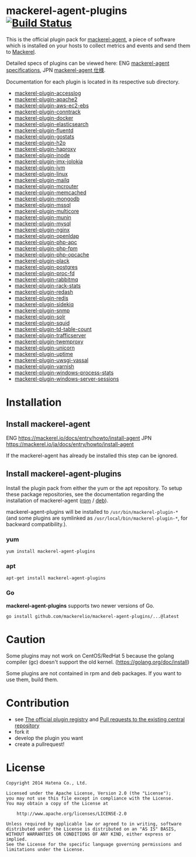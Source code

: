 mackerel-agent-plugins  [![Build Status](https://github.com/mackerelio/mackerel-agent-plugins/workflows/test/badge.svg)](https://github.com/mackerelio/mackerel-agent-plugins/actions?workflow=test)
======================

This is the official plugin pack for [mackerel-agent](https://github.com/mackerelio/mackerel-agent), a piece of software which is installed on your hosts to collect metrics and events and send them to [Mackerel](https://mackerel.io).

Detailed specs of plugins can be viewed here: ENG [mackerel-agent specifications](https://mackerel.io/docs/entry/spec/agent), JPN [mackerel-agent 仕様](https://mackerel.io/ja/docs/entry/spec/agent).

Documentation for each plugin is located in its respective sub directory.

* [mackerel-plugin-accesslog](./mackerel-plugin-accesslog/README.md)
* [mackerel-plugin-apache2](./mackerel-plugin-apache2/README.md)
* [mackerel-plugin-aws-ec2-ebs](./mackerel-plugin-aws-ec2-ebs/README.md)
* [mackerel-plugin-conntrack](./mackerel-plugin-conntrack/README.md)
* [mackerel-plugin-docker](./mackerel-plugin-docker/README.md)
* [mackerel-plugin-elasticsearch](./mackerel-plugin-elasticsearch/README.md)
* [mackerel-plugin-fluentd](./mackerel-plugin-fluentd/README.md)
* [mackerel-plugin-gostats](./mackerel-plugin-gostats/README.md)
* [mackerel-plugin-h2o](./mackerel-plugin-h2o/README.md)
* [mackerel-plugin-haproxy](./mackerel-plugin-haproxy/README.md)
* [mackerel-plugin-inode](./mackerel-plugin-inode/README.md)
* [mackerel-plugin-jmx-jolokia](./mackerel-plugin-jmx-jolokia/README.md)
* [mackerel-plugin-jvm](./mackerel-plugin-jvm/README.md)
* [mackerel-plugin-linux](./mackerel-plugin-linux/README.md)
* [mackerel-plugin-mailq](./mackerel-plugin-mailq/README.md)
* [mackerel-plugin-mcrouter](./mackerel-plugin-mcrouter/README.md)
* [mackerel-plugin-memcached](./mackerel-plugin-memcached/README.md)
* [mackerel-plugin-mongodb](https://github.com/mackerelio/mackerel-plugin-mongodb/blob/main/README.md)
* [mackerel-plugin-mssql](./mackerel-plugin-mssql/README.md)
* [mackerel-plugin-multicore](./mackerel-plugin-multicore/README.md)
* [mackerel-plugin-munin](./mackerel-plugin-munin/README.md)
* [mackerel-plugin-mysql](https://github.com/mackerelio/mackerel-plugin-mysql/blob/main/README.md)
* [mackerel-plugin-nginx](./mackerel-plugin-nginx/README.md)
* [mackerel-plugin-openldap](./mackerel-plugin-openldap/README.md)
* [mackerel-plugin-php-apc](./mackerel-plugin-php-apc/README.md)
* [mackerel-plugin-php-fpm](./mackerel-plugin-php-fpm/README.md)
* [mackerel-plugin-php-opcache](./mackerel-plugin-php-opcache/README.md)
* [mackerel-plugin-plack](./mackerel-plugin-plack/README.md)
* [mackerel-plugin-postgres](./mackerel-plugin-postgres/README.md)
* [mackerel-plugin-proc-fd](./mackerel-plugin-proc-fd/README.md)
* [mackerel-plugin-rabbitmq](./mackerel-plugin-rabbitmq/README.md)
* [mackerel-plugin-rack-stats](./mackerel-plugin-rack-stats/README.md)
* [mackerel-plugin-redash](./mackerel-plugin-redash/README.md)
* [mackerel-plugin-redis](./mackerel-plugin-redis/README.md)
* [mackerel-plugin-sidekiq](./mackerel-plugin-sidekiq/README.md)
* [mackerel-plugin-snmp](./mackerel-plugin-snmp/README.md)
* [mackerel-plugin-solr](./mackerel-plugin-solr/README.md)
* [mackerel-plugin-squid](./mackerel-plugin-squid/README.md)
* [mackerel-plugin-td-table-count](./mackerel-plugin-td-table-count/README.md)
* [mackerel-plugin-trafficserver](./mackerel-plugin-trafficserver/README.md)
* [mackerel-plugin-twemproxy](./mackerel-plugin-twemproxy/README.md)
* [mackerel-plugin-unicorn](./mackerel-plugin-unicorn/README.md)
* [mackerel-plugin-uptime](./mackerel-plugin-uptime/README.md)
* [mackerel-plugin-uwsgi-vassal](./mackerel-plugin-uwsgi-vassal/README.md)
* [mackerel-plugin-varnish](./mackerel-plugin-varnish/README.md)
* [mackerel-plugin-windows-process-stats](./mackerel-plugin-windows-process-stats/README.md)
* [mackerel-plugin-windows-server-sessions](./mackerel-plugin-windows-server-sessions/README.md)

Installation
============

## Install mackerel-agent

ENG https://mackerel.io/docs/entry/howto/install-agent
JPN https://mackerel.io/ja/docs/entry/howto/install-agent

If the mackerel-agent has already be installed this step can be ignored.

## Install mackerel-agent-plugins

Install the plugin pack from either the yum or the apt repository.
To setup these package repositories, see the documentation regarding the installation of mackerel-agent ([rpm](https://mackerel.io/docs/entry/howto/install-agent/rpm) / [deb](https://mackerel.io/docs/entry/howto/install-agent/deb)).

mackerel-agent-plugins will be installed to ```/usr/bin/mackerel-plugin-*``` (and some plugins are symlinked as ```/usr/local/bin/mackerel-plugin-*```, for backward compatibility.).

### yum

```shell
yum install mackerel-agent-plugins
```

### apt

```shell
apt-get install mackerel-agent-plugins
```

### Go

**mackerel-agent-plugins** supports two newer versions of Go.

```shell
go install github.com/mackerelio/mackerel-agent-plugins/...@latest
```

Caution
=======

Some plugins may not work on CentOS/RedHat 5 because the golang compiler (gc) doesn't support the old kernel.
(https://golang.org/doc/install)

Some plugins are not contained in rpm and deb packages. If you want to use them, build them.

Contribution
============

* see [The official plugin registry](https://mackerel.io/blog/entry/feature/20171116#The-official-plugin-registry) and [Pull requests to the existing central repository](https://mackerel.io/blog/entry/feature/20171116#Pull-Requests-to-the-existing-central-repository)
* fork it
* develop the plugin you want
* create a pullrequest!

License
=======
```
Copyright 2014 Hatena Co., Ltd.

Licensed under the Apache License, Version 2.0 (the "License");
you may not use this file except in compliance with the License.
You may obtain a copy of the License at

    http://www.apache.org/licenses/LICENSE-2.0

Unless required by applicable law or agreed to in writing, software
distributed under the License is distributed on an "AS IS" BASIS,
WITHOUT WARRANTIES OR CONDITIONS OF ANY KIND, either express or implied.
See the License for the specific language governing permissions and
limitations under the License.
```
